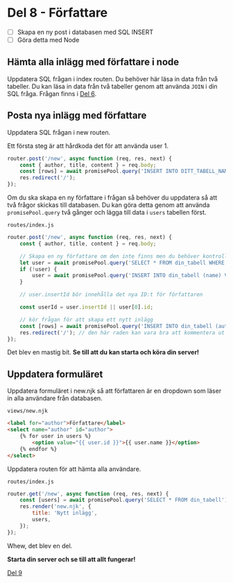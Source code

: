 # Del 8 - Författare

- [ ] Skapa en ny post i databasen med SQL INSERT
- [ ] Göra detta med Node
## Hämta alla inlägg med författare i node

Uppdatera SQL frågan i index routen. Du behöver här läsa in data från två tabeller. Du kan läsa in data från två tabeller genom att använda `JOIN` i din SQL fråga. Frågan finns i [Del 6](part-6.md).

## Posta nya inlägg med författare

Uppdatera SQL frågan i new routen.

Ett första steg är att hårdkoda det för att använda user 1.

```js
router.post('/new', async function (req, res, next) {
    const { author, title, content } = req.body;
    const [rows] = await promisePool.query('INSERT INTO DITT_TABELL_NAMN (author, title, content) VALUES (?, ?, ?)', [1, title, content]);
    res.redirect('/');
});
```

Om du ska skapa en ny författare i frågan så behöver du uppdatera så att två frågor skickas till databasen. Du kan göra detta genom att använda `promisePool.query` två gånger och lägga till data i `users` tabellen först.

`routes/index.js`
```js
router.post('/new', async function (req, res, next) {
    const { author, title, content } = req.body;

    // Skapa en ny författare om den inte finns men du behöver kontrollera om användare finns!
    let user = await promisePool.query('SELECT * FROM din_tabell WHERE name = ?', [author]);
    if (!user) {
        user = await promisePool.query('INSERT INTO din_tabell (name) VALUES (?)', [author]);
    }

    // user.insertId bör innehålla det nya ID:t för författaren

    const userId = user.insertId || user[0].id;

    // kör frågan för att skapa ett nytt inlägg
    const [rows] = await promisePool.query('INSERT INTO din_tabell (author, title, content) VALUES (?, ?, ?)', [userId, title, content]);
    res.redirect('/'); // den här raden kan vara bra att kommentera ut för felsökning, du kan då använda tex. res.json({rows}) för att se vad som skickas tillbaka från databasen
});
```

Det blev en mastig bit. **Se till att du kan starta och köra din server!**

## Uppdatera formuläret

Uppdatera formuläret i new.njk så att författaren är en dropdown som läser in alla användare från databasen.

`views/new.njk`
```html
<label for="author">Författare</label>
<select name="author" id="author">
    {% for user in users %}
        <option value="{{ user.id }}">{{ user.name }}</option>
    {% endfor %}
</select>
```

Uppdatera routen för att hämta alla användare.

`routes/index.js`
```js
router.get('/new', async function (req, res, next) {
    const [users] = await promisePool.query('SELECT * FROM din_tabell');
    res.render('new.njk', {
        title: 'Nytt inlägg',
        users,
    });
});
```

Whew, det blev en del.

**Starta din server och se till att allt fungerar!**

[Del 9](part-9.md)